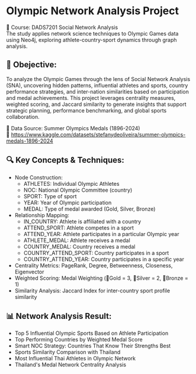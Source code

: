 # Olympic Network Analysis Project 
📘 Course: DADS7201 Social Network Analysis  
The study applies network science techniques to Olympic Games data using Neo4j, exploring athlete-country-sport dynamics through graph analysis.

## 🎯 Obejective:  
To analyze the Olympic Games through the lens of Social Network Analysis (SNA), uncovering hidden patterns, influential athletes and sports, country performance strategies, and inter-nation similarities based on participation and medal achievements. This project leverages centrality measures, weighted scoring, and Jaccard similarity to generate insights that support strategic planning, performance benchmarking, and global sports collaboration.

📌 Data Source: Summer Olympics Medals (1896-2024)   
🔗 https://www.kaggle.com/datasets/stefanydeoliveira/summer-olympics-medals-1896-2024

## 🔍 Key Concepts & Techniques:
- Node Construction:
    - ATHLETES: Individual Olympic Athletes
    - NOC: National Olympic Committee (country)
    - SPORT: Type of sport
    - YEAR: Year of Olympic participation
    - MEDAL: Type of medal awarded (Gold, Silver, Bronze)
- Relationship Mapping:
    - IN_COUNTRY: Athlete is affiliated with a country
    - ATTEND_SPORT: Athlete competes in a sport
    - ATTEND_YEAR: Athlete participates in a particular Olympic year
    - ATHLETE_MEDAL: Athlete receives a medal
    - COUNTRY_MEDAL: Country receives a medal
    - COUNTRY_ATTEND_SPORT: Country participates in a sport
    - COUNTRY_ATTEND_YEAR: Country participates in a specific year
- Centrality Metrics: PageRank, Degree, Betweenness, Closeness, Eigenvector
- Weighted Scoring: Medal Weighting (🥇Gold = 3, 🥈Silver = 2, 🥉Bronze = 1)
- Similarity Analysis: Jaccard Index for inter-country sport profile similarity

## 📊 Network Analysis Result:
- Top 5 Influential Olympic Sports Based on Athlete Participation
- Top Performing Countries by Weighted Medal Score
- Smart NOC Strategy: Countries That Know Their Strengths Best
- Sports Similarity Comparison with Thailand
- Most Influential Thai Athletes in Olympic Network
- Thailand's Medal Network Centrality Analysis

